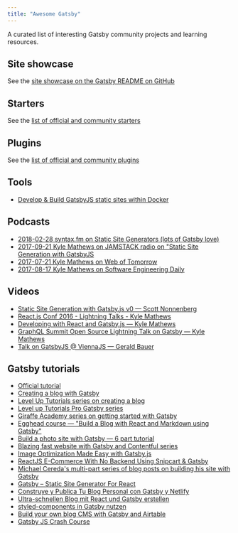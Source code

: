 ```yaml
---
title: "Awesome Gatsby"
---
```


A curated list of interesting Gatsby community projects and learning resources.

## Site showcase

See the [site showcase on the Gatsby README on GitHub](https://github.com/gatsbyjs/gatsby#showcase)

## Starters

See the [list of official and community starters](/docs/gatsby-starters/)

## Plugins

See the [list of official and community plugins](/docs/plugins/)

## Tools

* [Develop & Build GatsbyJS static sites within Docker](https://github.com/aripalo/gatsby-docker/)

## Podcasts

* [2018-02-28 syntax.fm on Static Site Generators (lots of Gatsby love)](https://syntax.fm/show/034/why-static-site-generators-are-awesome)
* [2017-09-21 Kyle Mathews on JAMSTACK radio on "Static Site Generation with GatsbyJS](https://www.heavybit.com/library/podcasts/jamstack-radio/ep-22-static-site-generation-with-gatsbyjs/)
* [2017-07-21 Kyle Mathews on Web of Tomorrow](https://www.orbit.fm/weboftomorrow/39/)
* [2017-08-17 Kyle Mathews on Software Engineering Daily](https://softwareengineeringdaily.com/2017/08/17/gatsbyjs-with-kyle-mathews/)

## Videos

* [Static Site Generation with Gatsby.js v0 — Scott Nonnenberg](https://blog.scottnonnenberg.com/static-site-generation-with-gatsby-js/)
* [React.js Conf 2016 - Lightning Talks - Kyle Mathews](https://www.youtube.com/watch?v=RFkNRKL6ZoE)
* [Developing with React and Gatsby.js — Kyle Mathews](https://www.youtube.com/watch?v=G4LVKJOOj7o)
* [GraphQL Summit Open Source Lightning Talk on Gatsby — Kyle Mathews](https://youtu.be/y588qNiCZZo)
* [Talk on GatsbyJS @ ViennaJS — Gerald Bauer](https://www.youtube.com/watch?v=f0O1nCgqA3E&feature=youtu.be&a)

## Gatsby tutorials

* [Official tutorial](/tutorial/)
* [Creating a blog with Gatsby](/blog/2017-07-19-creating-a-blog-with-gatsby/)
* [Level Up Tutorials series on creating a blog](https://www.youtube.com/watch?v=b2H7fWhQcdE&list=PLLnpHn493BHHfoINKLELxDch3uJlSapxg)
* [Level up Tutorials Pro Gatsby series](https://www.leveluptutorials.com/store/products/tutorials/lut-dd020)
* [Giraffe Academy series on getting started with Gatsby](https://www.youtube.com/playlist?list=PLLAZ4kZ9dFpMXuwazIt4mWtTuqOHdjRlk)
* [Egghead course — "Build a Blog with React and Markdown using Gatsby"](https://egghead.io/courses/build-a-blog-with-react-and-markdown-using-gatsby)
* [Build a photo site with Gatsby — 6 part tutorial](https://jeremey.blog/gatsby-photo/)
* [Blazing fast website with Gatsby and Contentful series](https://www.youtube.com/watch?v=Ek4o40w1tH4&list=PL8KiuH6vpACV-F7jXribe4YveGBhBeG9A)
* [Image Optimization Made Easy with Gatsby.js](https://medium.com/@kyle.robert.gill/ridiculously-easy-image-optimization-with-gatsby-js-59d48e15db6e)
* [ReactJS E-Commerce With No Backend Using Snipcart & Gatsby](https://snipcart.com/blog/snipcart-reactjs-static-ecommerce-gatsby)
* [Michael Cereda's multi-part series of blog posts on building his site with Gatsby](https://medium.com/@michaelcereda/creating-an-isomorphic-universal-website-with-react-part-1-a905350acba8#.akoo25l6j)
* [Gatsby – Static Site Generator For React](https://codingthesmartway.com/gatsby-static-site-generater-for-react-introduction/)
* [Construye y Publica Tu Blog Personal con Gatsby y Netlify](https://medium.com/@n370/construye-y-publica-tu-blog-personal-con-gatsby-y-netlify-parte-1-89804ba63625)
* [Ultra-schnellen Blog mit React und Gatsby erstellen](https://www.lekoarts.de/blog/ultra-schnellen-blog-mit-react-und-gatsby-erstellen)
* [styled-components in Gatsby nutzen](https://www.lekoarts.de/blog/styled-components-in-gatsby-nutzen)
* [Build your own blog CMS with Gatsby and Airtable](https://blog.airtable.com/build-your-own-custom-blog-cms-with-airtable-and-gatsbyjs/)
* [Gatsby JS Crash Course](https://www.youtube.com/watch?v=6YhqQ2ZW1sc)
